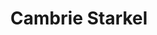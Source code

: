 ---
title: "Cambrie Starkel"
presenter_id: cambrie_starkel
permalink: /member_full_presentations/cambrie_starkel
layout: member_all_presentations
---